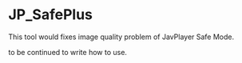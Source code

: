 # JP_SafePlus
This tool would fixes image quality problem of JavPlayer Safe Mode.

to be continued to write how to use.